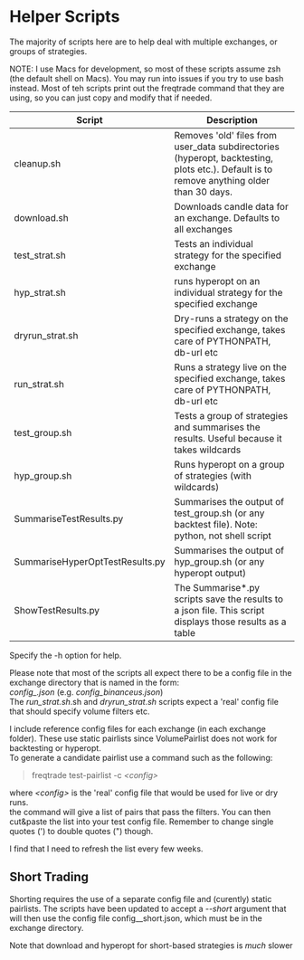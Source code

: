 # Helper Scripts

The majority of scripts here are to help deal with multiple exchanges, or groups of strategies.

NOTE: I use Macs for development, so most of these scripts assume zsh (the default shell on Macs). 
You may run into issues if you try to use bash instead. Most of teh scripts print out the freqtrade command that they are using, so you can just copy and modify that if needed.

| Script                          | Description                                                                                                                              |
|---------------------------------|------------------------------------------------------------------------------------------------------------------------------------------|
| cleanup.sh                      | Removes 'old' files from user_data subdirectories (hyperopt, backtesting, plots etc.). Default is to remove anything older than 30 days. |
| download.sh                     | Downloads candle data for an exchange. Defaults to all exchanges                                                                         |
| test_strat.sh                   | Tests an individual strategy for the specified exchange                                                                                  |
| hyp_strat.sh                    | runs hyperopt on an individual strategy for the specified exchange                                                                       |
| dryrun_strat.sh                 | Dry-runs a strategy on the specified exchange, takes care of PYTHONPATH, db-url etc                                                      |
| run_strat.sh                    | Runs a strategy live on the specified exchange, takes care of PYTHONPATH, db-url etc                                                     |
| test_group.sh                   | Tests a group of strategies and summarises the results. Useful because it takes wildcards                                                |
| hyp_group.sh                    | Runs hyperopt on a group of strategies (with wildcards)                                                                                  |
| SummariseTestResults.py         | Summarises the output of test_group.sh (or any backtest file). Note: python, not shell script                                            |
| SummariseHyperOptTestResults.py | Summarises the output of hyp_group.sh (or any hyperopt output)                                                                           |
| ShowTestResults.py              | The Summarise*.py scripts save the results to a json file. This script displays those results as a table                                 |

Specify the -h option for help.

Please note that most of the scripts all expect there to be a config file in the exchange directory that is named in the form:  
_config\_<exchange>.json_ (e.g. _config_binanceus.json_)
<br>
The _run_strat.sh_.sh and _dryrun_strat.sh_ scripts expect a 'real' config file that should specify volume filters etc.

I include reference config files for each exchange (in each exchange folder). These use static pairlists since VolumePairlist does not work for backtesting or hyperopt. 
<br>To generate a candidate pairlist use a command such as the following:

>freqtrade test-pairlist -c _\<config\>_

where _\<config\>_ is the 'real' config file that would be used for live or dry runs.
<br>
the command will give a list of pairs that pass the filters. You can then cut&paste the list into your test config file. 
Remember to change single quotes (\') to double quotes (\") though.

I find that I need to refresh the list every few weeks.

## Short Trading
Shorting requires the use of a separate config file and (curently) static pairlists. 
The scripts have been updated to accept a _--short_ argument that will then use the config file 
config\_<exchange>_short.json, which must be in the exchange directory.

Note that download and hyperopt for short-based strategies is *much* slower
